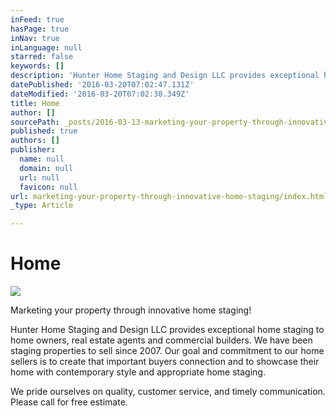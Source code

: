```yaml
---
inFeed: true
hasPage: true
inNav: true
inLanguage: null
starred: false
keywords: []
description: 'Hunter Home Staging and Design LLC provides exceptional home staging to home owners, real estate agents and commercial builders. We have been staging properties to sell since 2007. Our goal and commitment to our home sellers is to create that important buyers connection and to showcase their home with contemporary style and appropriate home staging.'
datePublished: '2016-03-20T07:02:47.131Z'
dateModified: '2016-03-20T07:02:30.349Z'
title: Home
author: []
sourcePath: _posts/2016-03-13-marketing-your-property-through-innovative-home-staging.md
published: true
authors: []
publisher:
  name: null
  domain: null
  url: null
  favicon: null
url: marketing-your-property-through-innovative-home-staging/index.html
_type: Article

---
```

# Home
![](https://the-grid-user-content.s3-us-west-2.amazonaws.com/a6cbfd45-0bc9-4e3c-8640-f193523ff165.jpg)

Marketing your property through innovative home staging!

Hunter Home Staging and Design LLC provides exceptional home staging to home owners, real estate agents and commercial builders. We have been staging properties to sell since 2007\. Our goal and commitment to our home sellers is to create that important buyers connection and to showcase their home with contemporary style and appropriate home staging.

We pride ourselves on quality, customer service, and timely communication. Please call for free estimate.